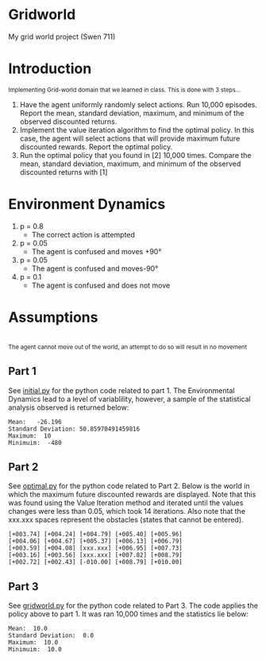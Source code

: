 # Gridworld
My grid world project (Swen 711)
<h1> Introduction </h1>
<small> Implementing Grid-world domain that we learned in class. This is done with 3 steps... </small>
<ol>
<li> Have the agent uniformly randomly select actions. Run 10,000 episodes. Report
the mean, standard deviation, maximum, and minimum of the observed
discounted returns. 
</li>
<li> Implement the value iteration algorithm to find the optimal policy. In this case,
the agent will select actions that will provide maximum future discounted
rewards. Report the optimal policy.
</li>
<li>
Run the optimal policy that you found in [2] 10,000 times. Compare the mean,
standard deviation, maximum, and minimum of the observed discounted
returns with [1]
</li>
</ol>

<h1> Environment Dynamics </h1>
<ol>
<li>
p = 0.8
<ul>
  <li>
The correct action is attempted
  </li>
  </ul>
</li>
<li>
p = 0.05
<ul>
  <li>
The agent is confused and moves +90°
  </li>
  </ul>
</li>
<li>
p = 0.05
<ul>
  <li>
The agent is confused and moves-90°
  </li>
  </ul>
</li>
<li>
p = 0.1
<ul>
  <li>
The agent is confused and does not move
  </li>
  </ul>
</li>
</ol>
<h1> Assumptions </h1>
<br />
<small> The agent cannot move out of the world, an attempt to do so will result in no movement </small>

## Part 1
See [initial.py](initial.py) for the python code related to part 1. The Environmental Dynamics lead to a level of variablility, however, a sample of the statistical analysis observed is returned below:
```
Mean:   -26.196
Standard Deviation: 50.85970491459816
Maximum:  10
Minimuim:  -480
```

## Part 2
See [optimal.py](optimal.py) for the python code related to Part 2. Below is the world in which the maximum future discounted rewards are displayed. Note that this was found using the Value Iteration method and iterated until the values changes were less than 0.05, which took 14 iterations. Also note that the xxx.xxx spaces represent the obstacles (states that cannot be entered).
```
[+003.74] [+004.24] [+004.79] [+005.40] [+005.96] 
[+004.06] [+004.67] [+005.37] [+006.13] [+006.79] 
[+003.59] [+004.08] [xxx.xxx] [+006.95] [+007.73] 
[+003.16] [+003.56] [xxx.xxx] [+007.82] [+008.79] 
[+002.72] [+002.43] [-010.00] [+008.79] [+010.00] 
```

## Part 3
See [gridworld.py](gridworld.py) for the python code related to Part 3. The code applies the policy above to part 1. It was ran 10,000 times and the statistics lie below: 
```
Mean:  10.0
Standard Deviation:  0.0
Maximum:  10.0
Minimuim:  10.0
```
